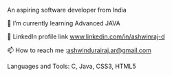 An aspiring software developer from India

🌱 I’m currently learning Advanced JAVA

📄 LinkedIn profile link www.linkedin.com/in/ashwinraj-d

📫 How to reach me :ashwindurairaj.ar@gmail.com
  
Languages and Tools:
  C, Java, CSS3, HTML5
 
